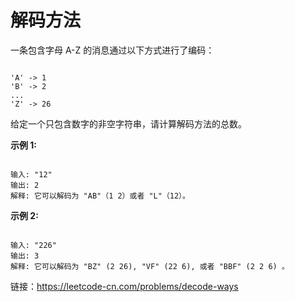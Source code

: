 # 解码方法
一条包含字母 A-Z 的消息通过以下方式进行了编码：
```

'A' -> 1
'B' -> 2
...
'Z' -> 26
```
给定一个只包含数字的非空字符串，请计算解码方法的总数。

**示例 1:**
```

输入: "12"
输出: 2
解释: 它可以解码为 "AB"（1 2）或者 "L"（12）。
```
**示例 2:**
```

输入: "226"
输出: 3
解释: 它可以解码为 "BZ" (2 26), "VF" (22 6), 或者 "BBF" (2 2 6) 。
```
链接：https://leetcode-cn.com/problems/decode-ways

